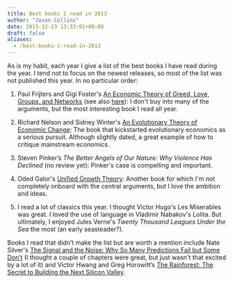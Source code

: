 ```yaml
---
title: Best books I read in 2013
author: "Jason Collins"
date: 2013-12-23 13:33:01+00:00
draft: false
aliases:
  - /best-books-i-read-in-2013
---
```


As is my habit, each year I give a list of the best books I have read during the year. I tend not to focus on the newest releases, so most of the list was not published this year. In no particular order:
	
  1. Paul Frijters and Gigi Foster's [An Economic Theory of Greed, Love, Groups, and Networks](https://www.jasoncollins.blog/an-economic-theory-of-greed-love-groups-and-networks/) (see also [here](https://www.jasoncollins.blog/the-love-principle/)): I don't buy into many of the arguments, but the most interesting book I read all year.

	
  2. Richard Nelson and Sidney Winter's [An Evolutionary Theory of Economic Change](https://www.jasoncollins.blog/nelson-and-winters-an-evolutionary-theory-of-economic-change/): The book that kickstarted evolutionary economics as a serious pursuit. Although slightly dated, a great example of how to critique mainstream economics.

	
  3. Steven Pinker’s *The Better Angels of Our Nature: Why Violence Has Declined* (no review yet): Pinker's case is compelling and important.

	
  4. Oded Galor's [Unified Growth Theory](https://www.jasoncollins.blog/galors-unified-growth-theory/): Another book for which I'm not completely onboard with the central arguments, but I love the ambition and ideas.

	
  5. I read a lot of classics this year. I thought Victor Hugo's Les Miserables was great. I loved the use of language in Vladimir Nabakov's Lolita. But ultimately, I enjoyed Jules Verne's *Twenty Thousand Leagues Under the Sea* the most (an early seasteader?).


Books I read that didn't make the list but are worth a mention include Nate Silver's [The Signal and the Noise: Why So Many Predictions Fail but Some Don’t](https://www.jasoncollins.blog/silvers-the-signal-and-the-noise/) (I thought a couple of chapters were great, but just wasn't that excited by a lot of it) and Victor Hwang and Greg Horowitt’s [The Rainforest: The Secret to Building the Next Silicon Valley](https://www.jasoncollins.blog/hwang-and-horowitts-the-rainforest/).
